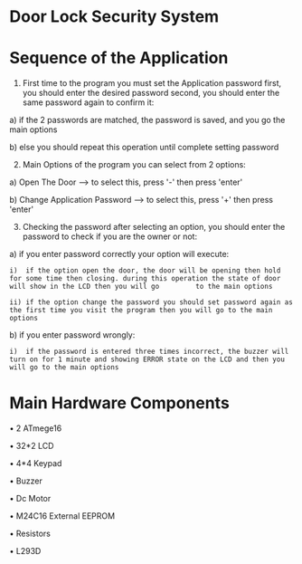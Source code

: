# Door Lock Security System

# Sequence of the Application
1)	First time to the program you must set the Application password first, you should enter the desired password second, you should enter the same password again to confirm it:

  a)	if the 2 passwords are matched, the password is saved, and you go the main options

  b)  else you should repeat this operation until complete setting password


2)	Main Options of the program you can select from 2 options:

  a)	Open The Door --> to select this, press '-' then press 'enter'

  b)  Change Application Password --> to select this, press '+' then press 'enter'


3)	Checking the password after selecting an option, you should enter the password to check if you are the owner or not:

  a)  if you enter password correctly your option will execute:

    i)	if the option open the door, the door will be opening then hold for some time then closing. during this operation the state of door will show in the LCD then you will go         to the main options

    ii)	if the option change the password you should set password again as the first time you visit the program then you will go to the main options


  b)	if you enter password wrongly:

    i)	if the password is entered three times incorrect, the buzzer will turn on for 1 minute and showing ERROR state on the LCD and then you will go to the main options




# Main Hardware Components
•	2 ATmege16

•	32*2 LCD

•	4*4 Keypad

•	Buzzer

•	Dc Motor

•	M24C16 External EEPROM

•	Resistors

•	L293D


